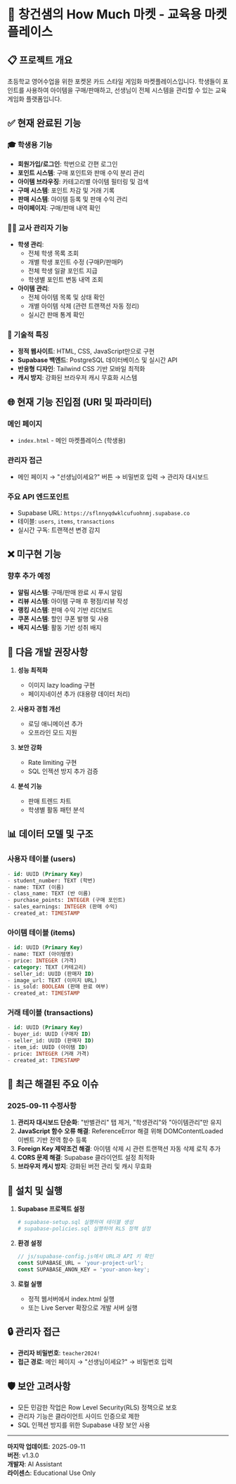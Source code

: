 # 🏪 창건샘의 How Much 마켓 - 교육용 마켓플레이스

## 📋 프로젝트 개요

초등학교 영어수업을 위한 포켓몬 카드 스타일 게임화 마켓플레이스입니다. 학생들이 포인트를 사용하여 아이템을 구매/판매하고, 선생님이 전체 시스템을 관리할 수 있는 교육 게임화 플랫폼입니다.

## ✅ 현재 완료된 기능

### 🎓 학생용 기능
- **회원가입/로그인**: 학번으로 간편 로그인
- **포인트 시스템**: 구매 포인트와 판매 수익 분리 관리
- **아이템 브라우징**: 카테고리별 아이템 필터링 및 검색
- **구매 시스템**: 포인트 차감 및 거래 기록
- **판매 시스템**: 아이템 등록 및 판매 수익 관리
- **마이페이지**: 구매/판매 내역 확인

### 👩‍🏫 교사 관리자 기능
- **학생 관리**: 
  - 전체 학생 목록 조회
  - 개별 학생 포인트 수정 (구매P/판매P)
  - 전체 학생 일괄 포인트 지급
  - 학생별 포인트 변동 내역 조회
- **아이템 관리**:
  - 전체 아이템 목록 및 상태 확인
  - 개별 아이템 삭제 (관련 트랜잭션 자동 정리)
  - 실시간 판매 통계 확인

### 🔧 기술적 특징
- **정적 웹사이트**: HTML, CSS, JavaScript만으로 구현
- **Supabase 백엔드**: PostgreSQL 데이터베이스 및 실시간 API
- **반응형 디자인**: Tailwind CSS 기반 모바일 최적화
- **캐시 방지**: 강화된 브라우저 캐시 무효화 시스템

## 🌐 현재 기능 진입점 (URI 및 파라미터)

### 메인 페이지
- `index.html` - 메인 마켓플레이스 (학생용)

### 관리자 접근
- 메인 페이지 → "선생님이세요?" 버튼 → 비밀번호 입력 → 관리자 대시보드

### 주요 API 엔드포인트
- Supabase URL: `https://sflnnyqdwklcufuohnmj.supabase.co`
- 테이블: `users`, `items`, `transactions`
- 실시간 구독: 트랜잭션 변경 감지

## ❌ 미구현 기능

### 향후 추가 예정
- **알림 시스템**: 구매/판매 완료 시 푸시 알림
- **리뷰 시스템**: 아이템 구매 후 평점/리뷰 작성
- **랭킹 시스템**: 판매 수익 기반 리더보드
- **쿠폰 시스템**: 할인 쿠폰 발행 및 사용
- **배지 시스템**: 활동 기반 성취 배지

## 🚀 다음 개발 권장사항

1. **성능 최적화**
   - 이미지 lazy loading 구현
   - 페이지네이션 추가 (대용량 데이터 처리)
   
2. **사용자 경험 개선**
   - 로딩 애니메이션 추가
   - 오프라인 모드 지원
   
3. **보안 강화**
   - Rate limiting 구현
   - SQL 인젝션 방지 추가 검증

4. **분석 기능**
   - 판매 트렌드 차트
   - 학생별 활동 패턴 분석

## 📊 데이터 모델 및 구조

### 사용자 테이블 (users)
```sql
- id: UUID (Primary Key)
- student_number: TEXT (학번)
- name: TEXT (이름)
- class_name: TEXT (반 이름)
- purchase_points: INTEGER (구매 포인트)
- sales_earnings: INTEGER (판매 수익)
- created_at: TIMESTAMP
```

### 아이템 테이블 (items)
```sql
- id: UUID (Primary Key)
- name: TEXT (아이템명)
- price: INTEGER (가격)
- category: TEXT (카테고리)
- seller_id: UUID (판매자 ID)
- image_url: TEXT (이미지 URL)
- is_sold: BOOLEAN (판매 완료 여부)
- created_at: TIMESTAMP
```

### 거래 테이블 (transactions)
```sql
- id: UUID (Primary Key)
- buyer_id: UUID (구매자 ID)
- seller_id: UUID (판매자 ID)
- item_id: UUID (아이템 ID)
- price: INTEGER (거래 가격)
- created_at: TIMESTAMP
```

## 🔧 최근 해결된 주요 이슈

### 2025-09-11 수정사항
1. **관리자 대시보드 단순화**: "반별관리" 탭 제거, "학생관리"와 "아이템관리"만 유지
2. **JavaScript 함수 오류 해결**: ReferenceError 해결 위해 DOMContentLoaded 이벤트 기반 전역 함수 등록
3. **Foreign Key 제약조건 해결**: 아이템 삭제 시 관련 트랜잭션 자동 삭제 로직 추가
4. **CORS 문제 해결**: Supabase 클라이언트 설정 최적화
5. **브라우저 캐시 방지**: 강화된 버전 관리 및 캐시 무효화

## 📝 설치 및 실행

1. **Supabase 프로젝트 설정**
   ```bash
   # supabase-setup.sql 실행하여 테이블 생성
   # supabase-policies.sql 실행하여 RLS 정책 설정
   ```

2. **환경 설정**
   ```javascript
   // js/supabase-config.js에서 URL과 API 키 확인
   const SUPABASE_URL = 'your-project-url';
   const SUPABASE_ANON_KEY = 'your-anon-key';
   ```

3. **로컬 실행**
   - 정적 웹서버에서 index.html 실행
   - 또는 Live Server 확장으로 개발 서버 실행

## 🔒 관리자 접근

- **관리자 비밀번호**: `teacher2024!`
- **접근 경로**: 메인 페이지 → "선생님이세요?" → 비밀번호 입력

## 🛡️ 보안 고려사항

- 모든 민감한 작업은 Row Level Security(RLS) 정책으로 보호
- 관리자 기능은 클라이언트 사이드 인증으로 제한
- SQL 인젝션 방지를 위한 Supabase 내장 보안 사용

---

**마지막 업데이트**: 2025-09-11  
**버전**: v1.3.0  
**개발자**: AI Assistant  
**라이센스**: Educational Use Only

